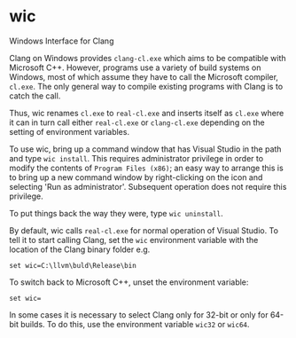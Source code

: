 # wic
Windows Interface for Clang

Clang on Windows provides `clang-cl.exe` which aims to be compatible with Microsoft C++. However, programs use a variety of build systems on Windows, most of which assume they have to call the Microsoft compiler, `cl.exe`. The only general way to compile existing programs with Clang is to catch the call.

Thus, wic renames `cl.exe` to `real-cl.exe` and inserts itself as `cl.exe` where it can in turn call either `real-cl.exe` or `clang-cl.exe` depending on the setting of environment variables.

To use wic, bring up a command window that has Visual Studio in the path and type `wic install`. This requires administrator privilege in order to modify the contents of `Program Files (x86)`; an easy way to arrange this is to bring up a new command window by right-clicking on the icon and selecting 'Run as administrator'. Subsequent operation does not require this privilege.

To put things back the way they were, type `wic uninstall`.

By default, wic calls `real-cl.exe` for normal operation of Visual Studio. To tell it to start calling Clang, set the `wic` environment variable with the location of the Clang binary folder e.g.

```
set wic=C:\llvm\buld\Release\bin
```

To switch back to Microsoft C++, unset the environment variable:

```
set wic=
```

In some cases it is necessary to select Clang only for 32-bit or only for 64-bit builds. To do this, use the environment variable `wic32` or `wic64`.
